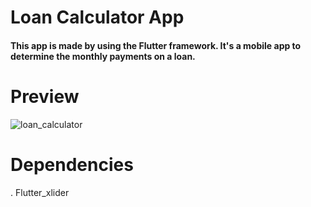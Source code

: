 # Loan Calculator App

#### This app is made by using the Flutter framework. It's a mobile app to determine the monthly payments on a loan.

# Preview

![loan_calculator](https://user-images.githubusercontent.com/76887699/117571395-a6048e00-b0ce-11eb-91e7-cbde78107af4.gif)




# Dependencies
. Flutter_xlider
                                                                                                                               

